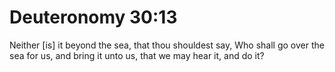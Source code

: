 # Deuteronomy 30:13

Neither [is] it beyond the sea, that thou shouldest say, Who shall go over the sea for us, and bring it unto us, that we may hear it, and do it?